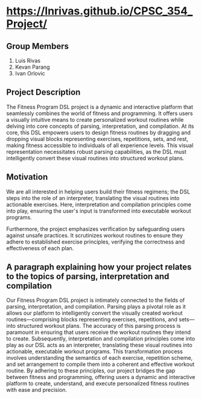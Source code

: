 # https://lnrivas.github.io/CPSC_354_Project/

## Group Members
1. Luis Rivas
2. Kevan Parang
3. Ivan Orlovic

## Project Description
The Fitness Program DSL project is a dynamic and interactive platform that seamlessly combines the world of fitness and programming. It offers users a visually intuitive means to create personalized workout routines while delving into core concepts of parsing, interpretation, and compilation. At its core, this DSL empowers users to design fitness routines by dragging and dropping visual blocks representing exercises, repetitions, sets, and rest, making fitness accessible to individuals of all experience levels. This visual representation necessitates robust parsing capabilities, as the DSL must intelligently convert these visual routines into structured workout plans.

## Motivation
We are all interested in helping users build their fitness regimens; the DSL steps into the role of an interpreter, translating the visual routines into actionable exercises. Here, interpretation and compilation principles come into play, ensuring the user's input is transformed into executable workout programs.

Furthermore, the project emphasizes verification by safeguarding users against unsafe practices. It scrutinizes workout routines to ensure they adhere to established exercise principles, verifying the correctness and effectiveness of each plan.

## A paragraph explaining how your project relates to the topics of parsing, interpretation and compilation
Our Fitness Program DSL project is intimately connected to the fields of parsing, interpretation, and compilation. Parsing plays a pivotal role as it allows our platform to intelligently convert the visually created workout routines—comprising blocks representing exercises, repetitions, and sets—into structured workout plans. The accuracy of this parsing process is paramount in ensuring that users receive the workout routines they intend to create. Subsequently, interpretation and compilation principles come into play as our DSL acts as an interpreter, translating these visual routines into actionable, executable workout programs. This transformation process involves understanding the semantics of each exercise, repetition scheme, and set arrangement to compile them into a coherent and effective workout routine. By adhering to these principles, our project bridges the gap between fitness and programming, offering users a dynamic and interactive platform to create, understand, and execute personalized fitness routines with ease and precision.
